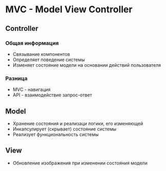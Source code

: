 # MVC - Model View Controller
## Controller
### Общая информация
- Связывание компонентов
- Определяет поведение системы
- Изменяет состояние модели на основании действий пользователя

### Разница
- MVC - навигация
- API - взаимодействие запрос-ответ

## Model
- Хранение состояния и реализаци логики, его изменяющей
- Инкапсулирует (скрывает) состояние системы
- Реализует функциональность системы

## View
- Обновление изображения при изменении состояния модели